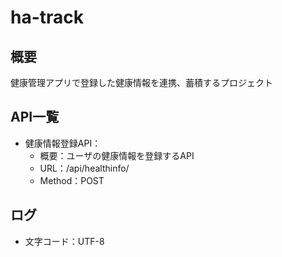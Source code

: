 # ha-track

## 概要
健康管理アプリで登録した健康情報を連携、蓄積するプロジェクト

## API一覧
- 健康情報登録API：
    - 概要：ユーザの健康情報を登録するAPI
    - URL：/api/healthinfo/
    - Method：POST

## ログ
- 文字コード：UTF-8
